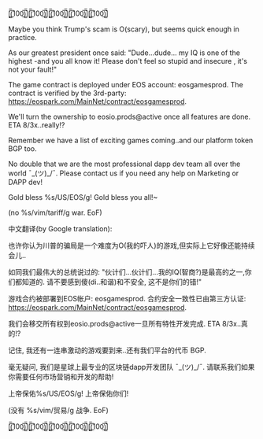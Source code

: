 [̲̅$̲̅(̲̅100̲̅)̲̅$̲̅][̲̅$̲̅(̲̅100̲̅)̲̅$̲̅][̲̅$̲̅(̲̅100̲̅)̲̅$̲̅][̲̅$̲̅(̲̅100̲̅)̲̅$̲̅][̲̅$̲̅(̲̅100̲̅)̲̅$̲̅]

Maybe you think Trump's scam is O(scary), but seems quick enough in practice.

As our greatest president once said: "Dude...dude... my IQ is one of the highest -and you all know it!
Please don't feel so stupid and insecure , it's not your fault!"

The game contract is deployed under EOS account: eosgamesprod. The contract is verified by the 3rd-party: https://eospark.com/MainNet/contract/eosgamesprod.

We'll turn the ownership to eosio.prods@active once all features are done. ETA 8/3x..really!?

Remember we have a list of exciting games coming..and our platform token BGP too.

No double that we are the most professional dapp dev team all over the world ¯\_(ツ)_/¯. Please contact us
if you need any help on Marketing or DAPP dev!

Gold bless %s/US/EOS/g! Gold bless you all!~

(no %s/vim/tariff/g war. EoF)




中文翻译(by Google translation):

也许你认为川普的骗局是一个难度为O(我的吓人)的游戏,但实际上它好像还能持续会儿..

如同我们最伟大的总统说过的: "伙计们...伙计们...我的IQ(智商?)是最高的之一,你们都知道的. 请不要感到傻(di..和谐)和不安全,
这不是你们的错!"

游戏合约被部署到EOS帐户: eosgamesprod. 合约安全一致性已由第三方认证: https://eospark.com/MainNet/contract/eosgamesprod.

我们会移交所有权到eosio.prods@active一旦所有特性开发完成. ETA 8/3x..真的!?

记住, 我还有一连串激动的游戏要到来..还有我们平台的代币 BGP.

毫无疑问, 我们是星球上最专业的区块链dapp开发团队 ¯\_(ツ)_/¯. 请联系我们如果你需要任何市场营销和开发的帮助!

上帝保佑%s/US/EOS/g! 上帝保佑你们!

(没有 %s/vim/贸易/g 战争. EoF)

[̲̅$̲̅(̲̅100̲̅)̲̅$̲̅][̲̅$̲̅(̲̅100̲̅)̲̅$̲̅][̲̅$̲̅(̲̅100̲̅)̲̅$̲̅][̲̅$̲̅(̲̅100̲̅)̲̅$̲̅][̲̅$̲̅(̲̅100̲̅)̲̅$̲̅]

